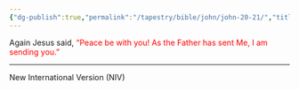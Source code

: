 ```yaml
---
{"dg-publish":true,"permalink":"/tapestry/bible/john/john-20-21/","title":"John 20:21","tags":["bible-verse","bible-verse"],"dgHomeLink":true,"dgShowLocalGraph":true,"dgEnableSearch":true}
---
```


Again Jesus said, <font color="red"> “Peace be with you! As the Father has sent Me, I am sending you.”</font> 

---
New International Version (NIV)